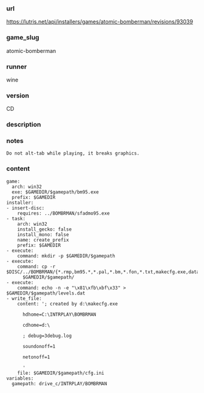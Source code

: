 ### url

https://lutris.net/api/installers/games/atomic-bomberman/revisions/93039

### game_slug

atomic-bomberman

### runner

wine

### version

CD

### description



### notes

```
Do not alt-tab while playing, it breaks graphics.
```

### content

```
game:
  arch: win32
  exe: $GAMEDIR/$gamepath/bm95.exe
  prefix: $GAMEDIR
installer:
- insert-disc:
    requires: ../BOMBRMAN/sfadmo95.exe
- task:
    arch: win32
    install_gecko: false
    install_mono: false
    name: create_prefix
    prefix: $GAMEDIR
- execute:
    command: mkdir -p $GAMEDIR/$gamepath
- execute:
    command: cp -r $DISC/../BOMBRMAN/{*.rmp,bm95.*,*.pal,*.bm,*.fon,*.txt,makecfg.exe,data,tools,winereg}
      $GAMEDIR/$gamepath/
- execute:
    command: echo -n -e "\x81\xfb\xbf\x33" > $GAMEDIR/$gamepath/levels.dat
- write_file:
    content: '; created by d:\makecfg.exe

      hdhome=C:\INTRPLAY\BOMBRMAN

      cdhome=d:\

      ; debug=3debug.log

      soundonoff=1

      netonoff=1

      '
    file: $GAMEDIR/$gamepath/cfg.ini
variables:
  gamepath: drive_c/INTRPLAY/BOMBRMAN

```

